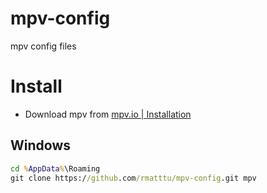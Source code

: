 # mpv-config
mpv config files


# Install

* Download mpv from [mpv.io | Installation](https://mpv.io/installation/)

## Windows

```bat
cd %AppData%\Roaming
git clone https://github.com/rmatttu/mpv-config.git mpv
```
